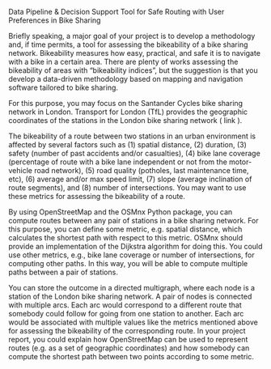 Data Pipeline & Decision Support Tool for Safe Routing with User Preferences in Bike Sharing 

Briefly speaking, a major goal of your project is to develop a methodology and, if time permits, a tool 
for assessing the bikeability of a bike sharing network. 
Bikeability measures how easy, practical, and safe it is to navigate with a bike in a certain area. 
There are plenty of works assessing the bikeability of areas with “bikeability indices”, but the 
suggestion is that you develop a data-driven methodology based on mapping and navigation 
software tailored to bike sharing. 

For this purpose, you may focus on the Santander Cycles bike sharing network in London. 
Transport for London (TfL) provides the geographic coordinates of the stations in the London 
bike sharing network (  link  ). 

The bikeability of a route between two stations in an urban environment is affected by 
several factors such as (1) spatial distance, (2) duration, (3) safety (number of past accidents 
and/or casualties), (4) bike lane coverage (percentage of route with a bike lane independent or 
not from the motor-vehicle road network), (5) road quality (potholes, last maintenance time, etc), 
(6) average and/or max speed limit, (7) slope (average inclination of route segments), and (8) 
number of intersections. You may want to use these metrics for assessing the bikeability of a 
route. 

By using OpenStreetMap and the OSMnx Python package, you can compute routes between 
any pair of stations in a bike sharing network. For this purpose, you can define some metric, e.g. 
spatial distance, which calculates the shortest path with respect to this metric. OSMnx should 
provide an implementation of the Dijkstra algorithm for doing this. You could use other metrics, 
e.g., bike lane coverage or number of intersections, for computing other paths. In this way, you 
will be able to compute multiple paths between a pair of stations. 

You can store the outcome in a directed multigraph, where each node is a station of the London 
bike sharing network. A pair of nodes is connected with multiple arcs. Each arc would 
correspond to a different route that somebody could follow for going from one station to another. 
Each arc would be associated with multiple values like the metrics mentioned above for 
assessing the bikeability of the corresponding route. 
In your project report, you could explain how OpenStreetMap can be used to represent routes 
(e.g. as a set of geographic coordinates) and how somebody can compute the shortest path 
between two points according to some metric.
